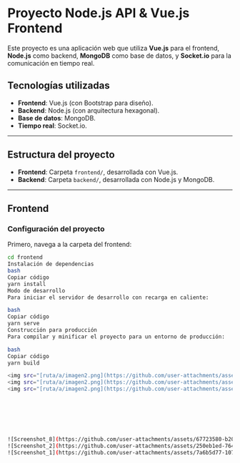 # Proyecto Node.js API & Vue.js Frontend

Este proyecto es una aplicación web que utiliza **Vue.js** para el frontend, **Node.js** como backend, **MongoDB** como base de datos, y **Socket.io** para la comunicación en tiempo real.

## Tecnologías utilizadas
- **Frontend**: Vue.js (con Bootstrap para diseño).
- **Backend**: Node.js (con arquitectura hexagonal).
- **Base de datos**: MongoDB.
- **Tiempo real**: Socket.io.

---

## Estructura del proyecto

- **Frontend**: Carpeta `frontend/`, desarrollada con Vue.js.
- **Backend**: Carpeta `backend/`, desarrollada con Node.js y MongoDB.

---

## Frontend

### Configuración del proyecto
Primero, navega a la carpeta del frontend:

```bash
cd frontend
Instalación de dependencias
bash
Copiar código
yarn install
Modo de desarrollo
Para iniciar el servidor de desarrollo con recarga en caliente:

bash
Copiar código
yarn serve
Construcción para producción
Para compilar y minificar el proyecto para un entorno de producción:

bash
Copiar código
yarn build

<img src="[ruta/a/imagen2.png](https://github.com/user-attachments/assets/67723580-b203-40a8-89aa-ca73c36b1217)" width="300" />
<img src="[ruta/a/imagen2.png](https://github.com/user-attachments/assets/250eb1ed-7647-4e0e-b51b-df7d9f031525)" width="300" />
<img src="[ruta/a/imagen2.png](https://github.com/user-attachments/assets/7a6b5d77-107a-4e5b-b495-b987fda01aae)" width="300" />







![Screenshot_8](https://github.com/user-attachments/assets/67723580-b203-40a8-89aa-ca73c36b1217)
![Screenshot_2](https://github.com/user-attachments/assets/250eb1ed-7647-4e0e-b51b-df7d9f031525)
![Screenshot_1](https://github.com/user-attachments/assets/7a6b5d77-107a-4e5b-b495-b987fda01aae)
